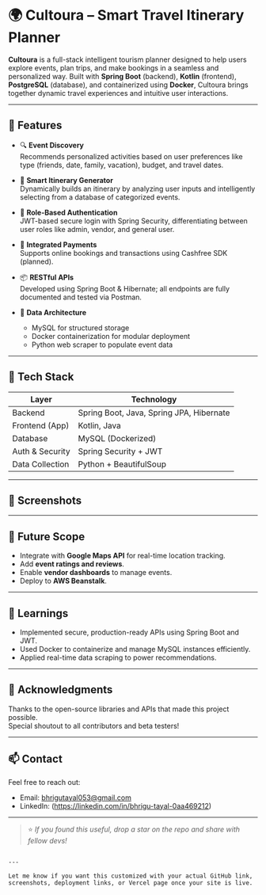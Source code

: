 

# 🌍 Cultoura – Smart Travel Itinerary Planner

**Cultoura** is a full-stack intelligent tourism planner designed to help users explore events, plan trips, and make bookings in a seamless and personalized way. Built with **Spring Boot** (backend), **Kotlin** (frontend), **PostgreSQL** (database), and containerized using **Docker**, Cultoura brings together dynamic travel experiences and intuitive user interactions.

---

## 🚀 Features

- 🔍 **Event Discovery**  
  Recommends personalized activities based on user preferences like type (friends, date, family, vacation), budget, and travel dates.

- 🧠 **Smart Itinerary Generator**  
  Dynamically builds an itinerary by analyzing user inputs and intelligently selecting from a database of categorized events.

- 🔐 **Role-Based Authentication**  
  JWT-based secure login with Spring Security, differentiating between user roles like admin, vendor, and general user.

- 💸 **Integrated Payments**  
  Supports online bookings and transactions using Cashfree SDK (planned).

- 📦 **RESTful APIs**  
  Developed using Spring Boot & Hibernate; all endpoints are fully documented and tested via Postman.

- 🐘 **Data Architecture**  
  - MySQL for structured storage  
  - Docker containerization for modular deployment  
  - Python web scraper to populate event data 

---

## 🧰 Tech Stack

| Layer         | Technology              |
|--------------|--------------------------|
| Backend       | Spring Boot, Java, Spring JPA, Hibernate |
| Frontend (App) | Kotlin, Java |
| Database      | MySQL (Dockerized)  |
| Auth & Security | Spring Security + JWT    |
| Data Collection | Python + BeautifulSoup   |

---

## 📸 Screenshots



---

## 📌 Future Scope

- Integrate with **Google Maps API** for real-time location tracking.
- Add **event ratings and reviews**.
- Enable **vendor dashboards** to manage events.
- Deploy to **AWS Beanstalk**.

---

## 🧠 Learnings

- Implemented secure, production-ready APIs using Spring Boot and JWT.
- Used Docker to containerize and manage MySQL instances efficiently.
- Applied real-time data scraping to power recommendations.

---

## 🙌 Acknowledgments

Thanks to the open-source libraries and APIs that made this project possible.  
Special shoutout to all contributors and beta testers!

---

## 📫 Contact

Feel free to reach out:
- Email: bhrigutayal053@gmail.com
- LinkedIn: (https://linkedin.com/in/bhrigu-tayal-0aa469212)  

---

> ⭐ _If you found this useful, drop a star on the repo and share with fellow devs!_
```

---

Let me know if you want this customized with your actual GitHub link, screenshots, deployment links, or Vercel page once your site is live.
